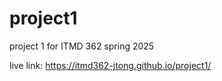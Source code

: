 # project1

project 1 for ITMD 362 spring 2025

live link: https://itmd362-jtong.github.io/project1/
